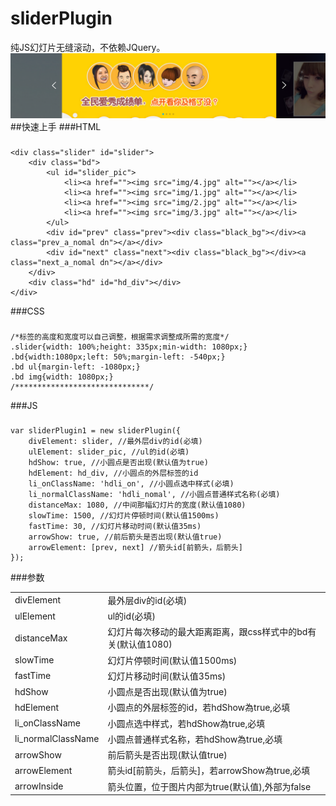 # sliderPlugin
纯JS幻灯片无缝滚动，不依赖JQuery。
<img src="img/show.png" alt="">  
##快速上手
###HTML
###
    <div class="slider" id="slider">
        <div class="bd">
            <ul id="slider_pic">
                <li><a href=""><img src="img/4.jpg" alt=""></a></li>
                <li><a href=""><img src="img/1.jpg" alt=""></a></li>
                <li><a href=""><img src="img/2.jpg" alt=""></a></li>
                <li><a href=""><img src="img/3.jpg" alt=""></a></li>
            </ul>
            <div id="prev" class="prev"><div class="black_bg"></div><a class="prev_a_nomal dn"></a></div>
            <div id="next" class="next"><div class="black_bg"></div><a  class="next_a_nomal dn"></a></div>
        </div>
        <div class="hd" id="hd_div"></div>
    </div>
###CSS
###
    /*标签的高度和宽度可以自己调整，根据需求调整成所需的宽度*/
    .slider{width: 100%;height: 335px;min-width: 1080px;}
    .bd{width:1080px;left: 50%;margin-left: -540px;}
    .bd ul{margin-left: -1080px;}
    .bd img{width: 1080px;}
    /******************************/
###JS
###
    var sliderPlugin1 = new sliderPlugin({
        divElement: slider, //最外层div的id(必填)
        ulElement: slider_pic, //ul的id(必填)
        hdShow: true, //小圆点是否出现(默认值为true)
        hdElement: hd_div, //小圆点的外层标签的id
        li_onClassName: 'hdli_on', //小圆点选中样式(必填)
        li_normalClassName: 'hdli_nomal', //小圆点普通样式名称(必填)
        distanceMax: 1080, //中间那幅幻灯片的宽度(默认值1080)
        slowTime: 1500, //幻灯片停顿时间(默认值1500ms)
        fastTime: 30, //幻灯片移动时间(默认值35ms)
        arrowShow: true, //前后箭头是否出现(默认值true)
        arrowElement: [prev, next] //箭头id[前箭头，后箭头]
    });
###参数
<table>
<tr>
<td>divElement</td>
<td>最外层div的id(必填)</td>
</tr>
<tr>
<td>ulElement</td>
<td>ul的id(必填)</td>
</tr>
<tr>
<td>distanceMax</td>
<td>幻灯片每次移动的最大距离距离，跟css样式中的bd有关(默认值1080)</td>
</tr>
<tr>
<td>slowTime</td>
<td>幻灯片停顿时间(默认值1500ms)</td>
</tr>
<tr>
<td>fastTime</td>
<td>幻灯片移动时间(默认值35ms)</td>
</tr>
<tr>
<td>hdShow</td>
<td>小圆点是否出现(默认值为true)</td>
</tr>
<tr>
<td>hdElement</td>
<td>小圆点的外层标签的id，若hdShow為true,必填</td>
</tr>
<tr>
<td>li_onClassName</td>
<td>小圆点选中样式，若hdShow為true,必填</td>
</tr>
<tr>
<td>li_normalClassName</td>
<td>小圆点普通样式名称，若hdShow為true,必填</td>
</tr>
<td>arrowShow</td>
<td>前后箭头是否出现(默认值true)</td>
</tr>
<td>arrowElement</td>
<td>箭头id[前箭头，后箭头]，若arrowShow為true,必填</td>
</tr>
<td>arrowInside</td>
<td>箭头位置，位于图片内部为true(默认值),外部为false</td>
</tr>
</table>

